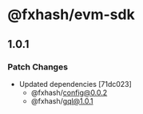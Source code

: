 # @fxhash/evm-sdk

## 1.0.1

### Patch Changes

- Updated dependencies [71dc023]
  - @fxhash/config@0.0.2
  - @fxhash/gql@1.0.1
